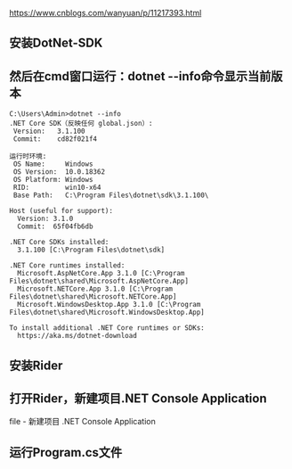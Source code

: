 https://www.cnblogs.com/wanyuan/p/11217393.html

## 安装DotNet-SDK

## 然后在cmd窗口运行：dotnet --info命令显示当前版本
```
C:\Users\Admin>dotnet --info
.NET Core SDK（反映任何 global.json）:
 Version:   3.1.100
 Commit:    cd82f021f4

运行时环境:
 OS Name:     Windows
 OS Version:  10.0.18362
 OS Platform: Windows
 RID:         win10-x64
 Base Path:   C:\Program Files\dotnet\sdk\3.1.100\

Host (useful for support):
  Version: 3.1.0
  Commit:  65f04fb6db

.NET Core SDKs installed:
  3.1.100 [C:\Program Files\dotnet\sdk]

.NET Core runtimes installed:
  Microsoft.AspNetCore.App 3.1.0 [C:\Program Files\dotnet\shared\Microsoft.AspNetCore.App]
  Microsoft.NETCore.App 3.1.0 [C:\Program Files\dotnet\shared\Microsoft.NETCore.App]
  Microsoft.WindowsDesktop.App 3.1.0 [C:\Program Files\dotnet\shared\Microsoft.WindowsDesktop.App]

To install additional .NET Core runtimes or SDKs:
  https://aka.ms/dotnet-download
```

## 安装Rider

## 打开Rider，新建项目.NET Console Application
file - 新建项目 .NET Console Application

## 运行Program.cs文件